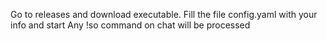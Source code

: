 Go to releases and download executable.
Fill the file config.yaml with your info and start
Any !so command on chat will be processed
